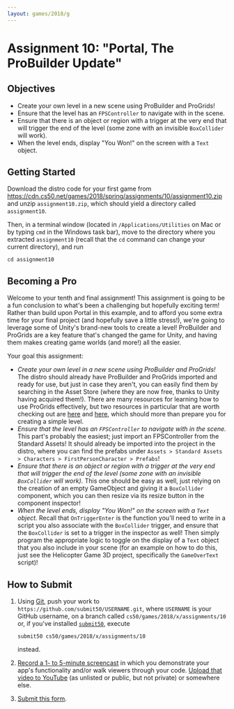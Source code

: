 ```yaml
---
layout: games/2018/g
---
```


# Assignment 10: "Portal, The ProBuilder Update"

## Objectives

* Create your own level in a new scene using ProBuilder and ProGrids!
* Ensure that the level has an `FPSController` to navigate with in the scene.
* Ensure that there is an object or region with a trigger at the very end that will trigger the end of the level (some zone with an invisible `BoxCollider` will work).
* When the level ends, display "You Won!" on the screen with a `Text` object.

## Getting Started

Download the distro code for your first game from <https://cdn.cs50.net/games/2018/spring/assignments/10/assignment10.zip> and unzip `assignment10.zip`, which should yield a directory called `assignment10`.

Then, in a terminal window (located in `/Applications/Utilities` on Mac or by typing 
`cmd` in the Windows task bar), move to the directory where you extracted `assignment10` 
(recall that the `cd` command can change your current directory), and run

```
cd assignment10
```

## Becoming a Pro

Welcome to your tenth and final assignment! This assignment is going to be a fun conclusion to what's been a challenging but hopefully exciting term! Rather than build upon Portal in this example, and to afford you some extra time for your final project (and hopefully save a little stress!), we're going to leverage some of Unity's brand-new tools to create a level! ProBuilder and ProGrids are a key feature that's changed the game for Unity, and having them makes creating game worlds (and more!) all the easier.

Your goal this assignment:

* *Create your own level in a new scene using ProBuilder and ProGrids!* The distro should already have ProBuilder and ProGrids imported and ready for use, but just in case they aren't, you can easily find them by searching in the Asset Store (where they are now free, thanks to Unity having acquired them!). There are many resources for learning how to use ProGrids effectively, but two resources in particular that are worth checking out are [here](https://www.youtube.com/watch?v=PUSOg5YEflM) and [here](https://procore3d.github.io/probuilder2/), which should more than prepare you for creating a simple level.
* *Ensure that the level has an `FPSController` to navigate with in the scene.* This part's probably the easiest; just import an FPSController from the Standard Assets! It should already be imported into the project in the distro, where you can find the prefabs under `Assets > Standard Assets > Characters > FirstPersonCharacter > Prefabs`!
* *Ensure that there is an object or region with a trigger at the very end that will trigger the end of the level (some zone with an invisible `BoxCollider` will work).* This one should be easy as well, just relying on the creation of an empty GameObject and giving it a `BoxCollider` component, which you can then resize via its resize button in the component inspector!
* *When the level ends, display "You Won!" on the screen with a `Text` object.* Recall that `OnTriggerEnter` is the function you'll need to write in a script you also associate with the `BoxCollider` trigger, and ensure that the `BoxCollider` is set to a trigger in the inspector as well! Then simply program the appropriate logic to toggle on the display of a `Text` object that you also include in your scene (for an example on how to do this, just see the Helicopter Game 3D project, specifically the `GameOverText` script)!


## How to Submit

1. Using [Git](https://git-scm.com/downloads), push your work to `https://github.com/submit50/USERNAME.git`, where `USERNAME` is your GitHub username, on a branch called `cs50/games/2018/x/assignments/10` or, if you've installed [`submit50`](https://cs50.readthedocs.io/submit50/), execute

   ```
   submit50 cs50/games/2018/x/assignments/10
   ```

   instead.
1. [Record a 1- to 5-minute screencast](https://www.howtogeek.com/205742/how-to-record-your-windows-mac-linux-android-or-ios-screen/) in which you demonstrate your app's functionality and/or walk viewers through your code. [Upload that video to YouTube](https://www.youtube.com/upload) (as unlisted or public, but not private) or somewhere else.
1. [Submit this form](https://forms.cs50.io/789cabfe-3dbb-46a8-94ff-1a8ec78c2312).
